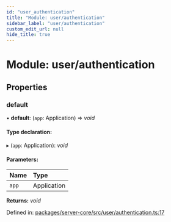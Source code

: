 ```yaml
---
id: "user_authentication"
title: "Module: user/authentication"
sidebar_label: "user/authentication"
custom_edit_url: null
hide_title: true
---
```


# Module: user/authentication

## Properties

### default

• **default**: (`app`: Application) => *void*

#### Type declaration:

▸ (`app`: Application): *void*

#### Parameters:

Name | Type |
:------ | :------ |
`app` | Application |

**Returns:** *void*

Defined in: [packages/server-core/src/user/authentication.ts:17](https://github.com/xr3ngine/xr3ngine/blob/65dfcf39a/packages/server-core/src/user/authentication.ts#L17)
